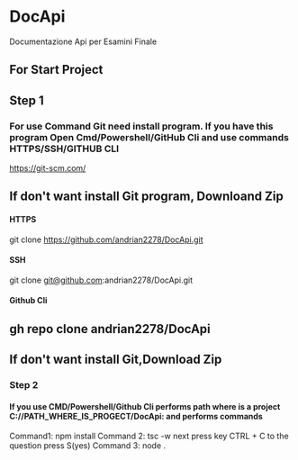 # DocApi
 Documentazione Api per Esamini Finale
## For Start Project
## Step 1
###  For use Command Git need install program. If you have this program Open Cmd/Powershell/GitHub Cli and use commands HTTPS/SSH/GITHUB CLI
https://git-scm.com/
## If don't want install Git program, Downloand Zip
#### HTTPS
git clone https://github.com/andrian2278/DocApi.git
#### SSH
git clone git@github.com:andrian2278/DocApi.git
#### Github Cli
gh repo clone andrian2278/DocApi
--
## If don't want install Git,Download Zip
### Step 2 
#### If you use CMD/Powershell/Github Cli performs path where is a project C://PATH_WHERE_IS_PROGECT/DocApi: and performs commands
Command1: npm install              Command 2: tsc -w      next press key CTRL + C to the question press S(yes)  Command 3: node .

